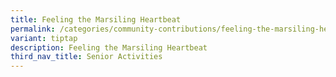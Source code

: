 ```yaml
---
title: Feeling the Marsiling Heartbeat
permalink: /categories/community-contributions/feeling-the-marsiling-heartbeat/
variant: tiptap
description: Feeling the Marsiling Heartbeat
third_nav_title: Senior Activities
---
```

